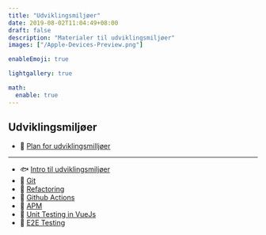 ```yaml
---
title: "Udviklingsmiljøer"
date: 2019-08-02T11:04:49+08:00
draft: false
description: "Materialer til udviklingsmiljøer"
images: ["/Apple-Devices-Preview.png"]

enableEmoji: true

lightgallery: true

math:
  enable: true
---
```

## Udviklingsmiljøer
* :dog: [Plan for udviklingsmilljøer](udviklingsmiljoer-intro/)
___
* :fish: [Intro til udviklingsmiljøer](udviklingsmiljoer-intro/)
* :koala: [Git](unittesting/)
* :panda_face: [Refactoring](unittesting/)
* :octopus: [Github Actions](unittesting/)
* :rabbit: [APM](unittesting/)
* :blowfish: [Unit Testing in VueJs](unittesting/)
* :blowfish: [E2E Testing](e2etesting/)
